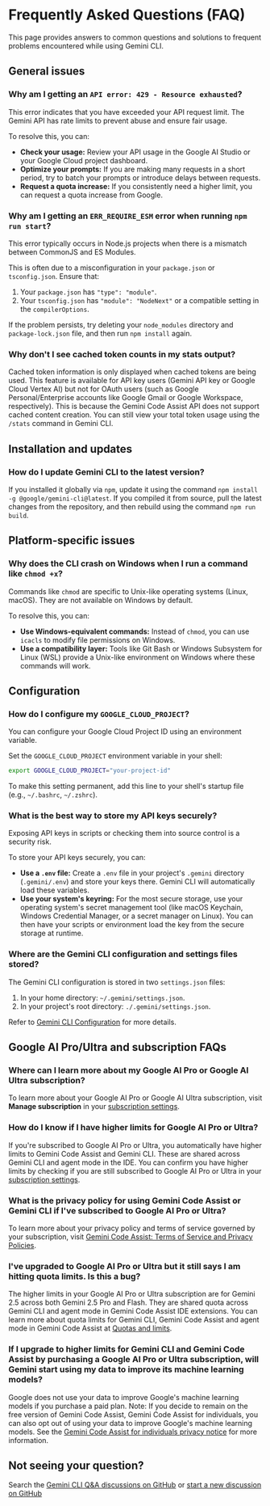 # Frequently Asked Questions (FAQ)

This page provides answers to common questions and solutions to frequent problems encountered while using Gemini CLI.

## General issues

### Why am I getting an `API error: 429 - Resource exhausted`?

This error indicates that you have exceeded your API request limit. The Gemini API has rate limits to prevent abuse and ensure fair usage.

To resolve this, you can:

- **Check your usage:** Review your API usage in the Google AI Studio or your Google Cloud project dashboard.
- **Optimize your prompts:** If you are making many requests in a short period, try to batch your prompts or introduce delays between requests.
- **Request a quota increase:** If you consistently need a higher limit, you can request a quota increase from Google.

### Why am I getting an `ERR_REQUIRE_ESM` error when running `npm run start`?

This error typically occurs in Node.js projects when there is a mismatch between CommonJS and ES Modules.

This is often due to a misconfiguration in your `package.json` or `tsconfig.json`. Ensure that:

1.  Your `package.json` has `"type": "module"`.
2.  Your `tsconfig.json` has `"module": "NodeNext"` or a compatible setting in the `compilerOptions`.

If the problem persists, try deleting your `node_modules` directory and `package-lock.json` file, and then run `npm install` again.

### Why don't I see cached token counts in my stats output?

Cached token information is only displayed when cached tokens are being used. This feature is available for API key users (Gemini API key or Google Cloud Vertex AI) but not for OAuth users (such as Google Personal/Enterprise accounts like Google Gmail or Google Workspace, respectively). This is because the Gemini Code Assist API does not support cached content creation. You can still view your total token usage using the `/stats` command in Gemini CLI.

## Installation and updates

### How do I update Gemini CLI to the latest version?

If you installed it globally via `npm`, update it using the command `npm install -g @google/gemini-cli@latest`. If you compiled it from source, pull the latest changes from the repository, and then rebuild using the command `npm run build`.

## Platform-specific issues

### Why does the CLI crash on Windows when I run a command like `chmod +x`?

Commands like `chmod` are specific to Unix-like operating systems (Linux, macOS). They are not available on Windows by default.

To resolve this, you can:

- **Use Windows-equivalent commands:** Instead of `chmod`, you can use `icacls` to modify file permissions on Windows.
- **Use a compatibility layer:** Tools like Git Bash or Windows Subsystem for Linux (WSL) provide a Unix-like environment on Windows where these commands will work.

## Configuration

### How do I configure my `GOOGLE_CLOUD_PROJECT`?

You can configure your Google Cloud Project ID using an environment variable.

Set the `GOOGLE_CLOUD_PROJECT` environment variable in your shell:

```bash
export GOOGLE_CLOUD_PROJECT="your-project-id"
```

To make this setting permanent, add this line to your shell's startup file (e.g., `~/.bashrc`, `~/.zshrc`).

### What is the best way to store my API keys securely?

Exposing API keys in scripts or checking them into source control is a security risk.

To store your API keys securely, you can:

- **Use a `.env` file:** Create a `.env` file in your project's `.gemini` directory (`.gemini/.env`) and store your keys there. Gemini CLI will automatically load these variables.
- **Use your system's keyring:** For the most secure storage, use your operating system's secret management tool (like macOS Keychain, Windows Credential Manager, or a secret manager on Linux). You can then have your scripts or environment load the key from the secure storage at runtime.

### Where are the Gemini CLI configuration and settings files stored?

The Gemini CLI configuration is stored in two `settings.json` files:

1.  In your home directory: `~/.gemini/settings.json`.
2.  In your project's root directory: `./.gemini/settings.json`.

Refer to [Gemini CLI Configuration](./get-started/configuration.md) for more details.

## Google AI Pro/Ultra and subscription FAQs

### Where can I learn more about my Google AI Pro or Google AI Ultra subscription?

To learn more about your Google AI Pro or Google AI Ultra subscription, visit **Manage subscription** in your [subscription settings](https://one.google.com).

### How do I know if I have higher limits for Google AI Pro or Ultra?

If you're subscribed to Google AI Pro or Ultra, you automatically have higher limits to Gemini Code Assist and Gemini CLI. These are shared across Gemini CLI and agent mode in the IDE. You can confirm you have higher limits by checking if you are still subscribed to Google AI Pro or Ultra in your [subscription settings](https://one.google.com).

### What is the privacy policy for using Gemini Code Assist or Gemini CLI if I've subscribed to Google AI Pro or Ultra?

To learn more about your privacy policy and terms of service governed by your subscription, visit [Gemini Code Assist: Terms of Service and Privacy Policies](https://developers.google.com/gemini-code-assist/resources/privacy-notices).

### I've upgraded to Google AI Pro or Ultra but it still says I am hitting quota limits. Is this a bug?

The higher limits in your Google AI Pro or Ultra subscription are for Gemini 2.5 across both Gemini 2.5 Pro and Flash. They are shared quota across Gemini CLI and agent mode in Gemini Code Assist IDE extensions. You can learn more about quota limits for Gemini CLI, Gemini Code Assist and agent mode in Gemini Code Assist at [Quotas and limits](https://developers.google.com/gemini-code-assist/resources/quotas).

### If I upgrade to higher limits for Gemini CLI and Gemini Code Assist by purchasing a Google AI Pro or Ultra subscription, will Gemini start using my data to improve its machine learning models?

Google does not use your data to improve Google's machine learning models if you purchase a paid plan. Note: If you decide to remain on the free version of Gemini Code Assist, Gemini Code Assist for individuals, you can also opt out of using your data to improve Google's machine learning models. See the [Gemini Code Assist for individuals privacy notice](https://developers.google.com/gemini-code-assist/resources/privacy-notice-gemini-code-assist-individuals) for more information.

## Not seeing your question?

Search the [Gemini CLI Q&A discussions on GitHub](https://github.com/google-gemini/gemini-cli/discussions/categories/q-a) or [start a new discussion on GitHub](https://github.com/google-gemini/gemini-cli/discussions/new?category=q-a)
